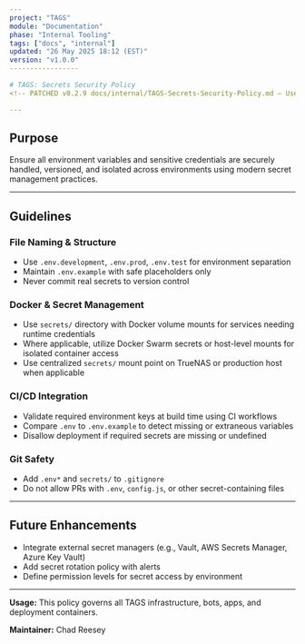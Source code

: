 ```yaml
---
project: "TAGS"
module: "Documentation"
phase: "Internal Tooling"
tags: ["docs", "internal"]
updated: "26 May 2025 18:12 (EST)"
version: "v1.0.0"
-----------------

# TAGS: Secrets Security Policy
<!-- PATCHED v0.2.9 docs/internal/TAGS-Secrets-Security-Policy.md — Use .env.development -->

---
```


## Purpose

Ensure all environment variables and sensitive credentials are securely handled, versioned, and isolated across environments using modern secret management practices.

---

## Guidelines

### File Naming & Structure

* Use `.env.development`, `.env.prod`, `.env.test` for environment separation
* Maintain `.env.example` with safe placeholders only
* Never commit real secrets to version control

### Docker & Secret Management

* Use `secrets/` directory with Docker volume mounts for services needing runtime credentials
* Where applicable, utilize Docker Swarm secrets or host-level mounts for isolated container access
* Use centralized `secrets/` mount point on TrueNAS or production host when applicable

### CI/CD Integration

* Validate required environment keys at build time using CI workflows
* Compare `.env` to `.env.example` to detect missing or extraneous variables
* Disallow deployment if required secrets are missing or undefined

### Git Safety

* Add `.env*` and `secrets/` to `.gitignore`
* Do not allow PRs with `.env`, `config.js`, or other secret-containing files

---

## Future Enhancements

* Integrate external secret managers (e.g., Vault, AWS Secrets Manager, Azure Key Vault)
* Add secret rotation policy with alerts
* Define permission levels for secret access by environment

---

**Usage:** This policy governs all TAGS infrastructure, bots, apps, and deployment containers.

**Maintainer:** Chad Reesey
